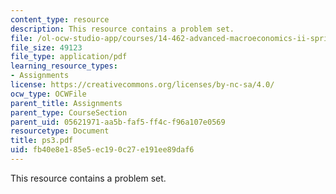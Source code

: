 ```yaml
---
content_type: resource
description: This resource contains a problem set.
file: /ol-ocw-studio-app/courses/14-462-advanced-macroeconomics-ii-spring-2007/fb40e8e185e5ec190c27e191ee89daf6_ps3.pdf
file_size: 49123
file_type: application/pdf
learning_resource_types:
- Assignments
license: https://creativecommons.org/licenses/by-nc-sa/4.0/
ocw_type: OCWFile
parent_title: Assignments
parent_type: CourseSection
parent_uid: 05621971-aa5b-faf5-ff4c-f96a107e0569
resourcetype: Document
title: ps3.pdf
uid: fb40e8e1-85e5-ec19-0c27-e191ee89daf6
---
```

This resource contains a problem set.